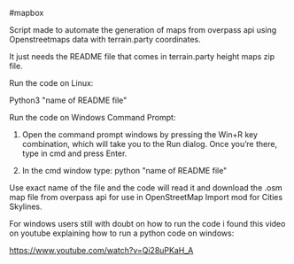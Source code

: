 #mapbox

Script made to automate the generation of maps from overpass api using Openstreetmaps data with terrain.party coordinates.

It just needs the README file that comes in terrain.party height maps zip file.

Run the code on Linux:

Python3 "name of README file"

Run the code on Windows Command Prompt:
1. Open the command prompt windows by pressing the Win+R key combination, which will take you to the Run dialog. Once you’re there, type in cmd and press Enter.

2. In the cmd window type:
    python "name of README file"

Use exact name of the file and the code will read it and download the .osm map file from overpass api for use in OpenStreetMap Import mod for Cities Skylines.

For windows users still with doubt on how to run the code i found this video on youtube explaining how to run a python code on windows:

https://www.youtube.com/watch?v=Qi28uPKaH_A
